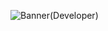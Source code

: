 
![Banner(Developer)](https://github.com/user-attachments/assets/ca758eca-326e-4a35-8164-747fc355ee71)
